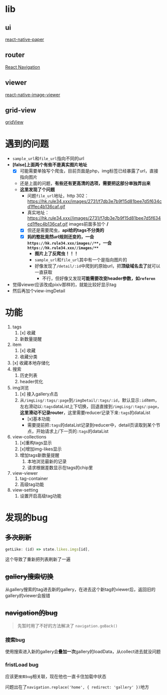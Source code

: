 # lib
## ui
[react-native-paper](https://callstack.github.io/react-native-paper/index.html)

## router
[React Navigation](https://reactnavigation.org/)

## viewer
[react-native-image-viewer](https://github.com/ascoders/react-native-image-viewer)

## grid-view
[gridView](https://www.npmjs.com/package/react-native-super-grid)

# 遇到的问题

- `sample_url`和`file_url`指向不同的url
- **[false]上面两个有些不是真实图片地址**
  - [x] 可能需要单独写个爬虫，目前页面是php，img标签已经暴露了url，直接指向图片
  - 还是上面的问题，**有些还有更高清的选项，需要把这部分单独弄出来**
  - **这里发现了个问题**
    - 问题`file_url`地址，http 302：https://hk.rule34.xxx/images/2731/f7db3e7b9f15d81bee7d5f634cd1ffec4b136caf.gif
    - 真实地址：https://hk.rule34.xxx//images/2731/f7db3e7b9f15d81bee7d5f634cd1ffec4b136caf.gif images前面多加个 **/**
    - [x] 但还是需要爬虫，**api给的tags不分类的**
    - [x] **妈的憨批竟然url规则还变的，一会`https://hk.rule34.xxx/images//**`，一会`https://hk.rule34.xxx//images/**`**
      - **图片上了反爬虫！！！**
      - `sample_url`和`file_url`其中有一个是指向图片的
      - 好像发现了`/detail/:id`中爬到的原始url，把**顶级域名去了**就可以一直获取
        - 不行，但好像又发现**可能需要改变header参数，如`referen`**

- 觉得viewer应该改成pixiv那样的，就能比较好显示tag
- 然后再加个view-imgDetail
# 功能

1. tags
   1. [x] 收藏
   2. 新数量提醒
2. item
   1. [x] 收藏
   2. 收藏分类
3. [x] 收藏本地存储化
4. 搜索
   1. 历史列表
   2. header优化
5. img浏览
   1. [x] 接入gallery点击
   2. 从`/imgLisg/:tags/:page`到`/imgDetail/:tags/:id`，默认显示`:id`item，左右滑动以`:tags`dataList上下切换，回退直接到`/imgLisg/:tags/:page`，**这里滑动不记录router**，这里需要reducer记录下来`:tags`的dataList
      - [x]基本功能
      - 需要提前把`:tags`的dataList记录到reducer中，detail页读取到某个节点，开始请求上/下一页的`:tags`的dataList
6. view-collections
   1. [x]重构tags显示
   2. [x]增加img-likes显示
   3. 增加tags新数量提醒
      1. 本地浏览最新的记录
      2. 请求根据差数显示在tags的chip里
7. view-viewer
   1. tag-container
   2. 高级tag功能
8. view-setting
   1. 设置开启高级tag功能

# 发现的bug
## ~~多次刷新~~
```js
getLike: (id) => state.likes.imgs[id],
```
这个导致了重新把列表刷新了一遍

## ~~gallery搜索切换~~
从gallery搜索的tag进去新的gallery，在进去这个新tag的viewer后，返回旧的gallery的viewer会报错

## ~~navigation的bug~~
> 先暂时用了不好的方法解决了
> `navigation.goBack()`

### 搜索bug
使用搜索进入新的gallery会**叠加一次**gallery的loadData，从collect进去就没问题

### fristLoad bug
应该更`搜索bug`相关联，现在他也一直卡住加载中状态

问题出在了`navigation.replace('home', { redirect: 'gallery' })`地方